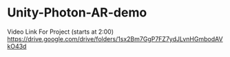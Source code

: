 # Unity-Photon-AR-demo
Video Link For Project (starts at 2:00)
https://drive.google.com/drive/folders/1sx2Bm7GgP7FZ7ydJLvnHGmbodAVkO43d
